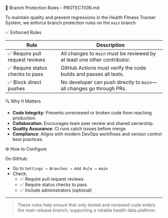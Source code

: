 🔐 Branch Protection Rules – PROTECTION.md

To maintain quality and prevent regressions in the Health Fitness Tracker System, we enforce branch protection rules on the `main` branch.

 ✅ Enforced Rules

| Rule                          | Description |
|------------------------------|-------------|
| ✅ Require pull request reviews | All changes to `main` must be reviewed by at least one other contributor. |
| ✅ Require status checks to pass | GitHub Actions must verify the code builds and passes all tests. |
| ✅ Block direct pushes         | No developer can push directly to `main`—all changes go through PRs. |

🔍 Why It Matters

- **Code Integrity**: Prevents unreviewed or broken code from reaching production.
- **Collaboration**: Encourages team peer review and shared ownership.
- **Quality Assurance**: CI runs catch issues before merge.
- **Compliance**: Aligns with modern DevOps workflows and version control best practices.

 ⚙️ How to Configure

On GitHub:
- Go to `Settings → Branches → Add Rule → main`
- Check:
  - ✅ Require pull request reviews
  - ✅ Require status checks to pass
  - ✅ Include administrators (optional)

---

> These rules help ensure that only tested and reviewed code enters the main release branch, supporting a reliable health data platform.


